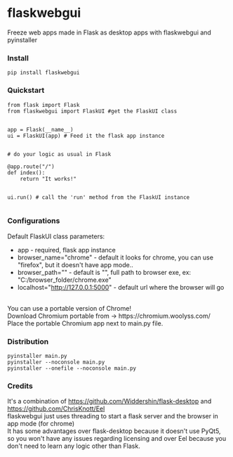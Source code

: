 # flaskwebgui
Freeze web apps made in Flask as desktop apps with flaskwebgui and pyinstaller 

### Install
```
pip install flaskwebgui
```
### Quickstart
```
from flask import Flask  
from flaskwebgui import FlaskUI #get the FlaskUI class


app = Flask(__name__)
ui = FlaskUI(app) # Feed it the flask app instance


# do your logic as usual in Flask

@app.route("/")
def index():  
    return "It works!"


ui.run() # call the 'run' method from the FlaskUI instance
 
```
### Configurations

Default FlaskUI class parameters: 

* app - required, flask app instance
* browser_name="chrome" - default it looks for chrome, you can use "firefox", but it doesn't have app mode..
* browser_path="" - default is "", full path to browser exe, ex: "C:/browser_folder/chrome.exe"  
* localhost="http://127.0.0.1:5000" - default url where the browser will go
<br>
You can use a portable version of Chrome!
<br>
Download Chromium portable from -> https://chromium.woolyss.com/
<br>
Place the portable Chromium app next to main.py file.
<br>

### Distribution

```
pyinstaller main.py
pyinstaller --noconsole main.py
pyinstaller --onefile --noconsole main.py
```

### Credits

It's a combination of https://github.com/Widdershin/flask-desktop and https://github.com/ChrisKnott/Eel
<br>
flaskwebgui just uses threading to start a flask server and the browser in app mode (for chrome)
<br>
It has some advantages over flask-desktop because it doesn't use PyQt5, so you won't have any issues regarding licensing and over Eel because you don't need to learn any logic other than Flask.









